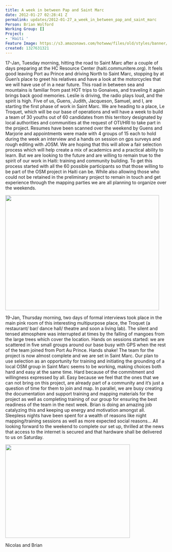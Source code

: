 ```yaml
---
title: A week in between Pap and Saint Marc
date: 2012-01-27 02:28:41 Z
permalink: updates/2012-01-27_a_week_in_between_pap_and_saint_marc
Person: Brian Wolford
Working Group: []
Project:
- 'Haiti '
Feature Image: https://s3.amazonaws.com/hotwww/files/old/styles/banner/public/DSC00057_0.jpg
created: 1327631321
---
```


<p>17-Jan, Tuesday morning, hitting the road to Saint Marc after a couple of days preparing at the HC Resource Center (haiti.communitere.org). It feels good leaving Port au Prince and driving North to Saint Marc, stopping by at Guen’s place to greet his relatives and have a look at the motorcycles that we will have use of in a near future. This road in between sea and mountains is familiar from past HOT trips to Gonaives, and traveling it again brings back good memories. Leslie is driving, the radio plays loud, and the spirit is high. Five of us, Guens, Judith, Jacqueson, Samuel, and I, are starting the first phase of work in Saint Marc. We are heading to a place, Le Troquet, which will be our base of operations and will have a week to build a team of 30 youths out of 60 candidates from this territory designated by local authorities and communities at the request of OTI/HRI to take part in the project. Resumes have been scanned over the weekend by Guens and Marjorie and appointments were made with 4 groups of 15 each to hold during the week an interview and a hands on session on gps surveys and rough editing with JOSM. We are hoping that this will allow a fair selection process which will help create a mix of academics and a practical ability to learn. But we are looking to the future and are willing to remain true to the spirit of our work in Haiti: training and community building. To get this process started with all the 60 possible participants so that those willing to be part of the OSM project in Haiti can be. While also allowing those who could not be retained in the preliminary project to remain in touch and get experience through the mapping parties we are all planning to organize over the weekends.</p><p><img class="image-large" src="https://s3.amazonaws.com/hotwww/files/old/styles/large/public/DSC00057_0_0.jpg?itok=XfgEtT-x" alt="" height="360" width="480"></p><p>19-Jan, Thursday morning, two days of formal interviews took place in the main pink room of this interesting multipurpose place, the Troquet (a restaurant/ bar/ dance hall/ theatre and soon a living lab). The silent and tensed atmosphere was interrupted at times by the falling of mangoes from the large trees which cover the location. Hands on sessions started: we are scattered in five small groups around our base busy with GPS when the rest of the team joined from Port Au Prince. Hands shake! The team for the project is now almost complete and we are set in Saint Marc. Our plan to use selection as an opportunity for training and initiating the grounding of a local OSM group in Saint Marc seems to be working, making choices both hard and easy at the same time. Hard because of the commitment and willingness expressed by all. Easy because we feel that the ones that we can not bring on this project, are already part of a community and it’s just a question of time for them to join and map. In parallel, we are busy creating the documentation and support training and mapping materials for the project as well as completing training of our group for ensuring the best readiness of the team in the next week. Brian is doing an amazing job catalyzing this and keeping up energy and motivation amongst all. Sleepless nights have been spent for a wealth of reasons like night mapping/training sessions as well as more expected social reasons... All looking forward to the weekend to complete our set up, thrilled at the news that access to the internet is secured and that hardware shall be delivered to us on Saturday.&nbsp;</p><p><img src="https://s3.amazonaws.com/hotwww/files/old/DSC00093_0.jpg" alt="" height="292" width="389"></p><p>Nicolas and Brian</p>
